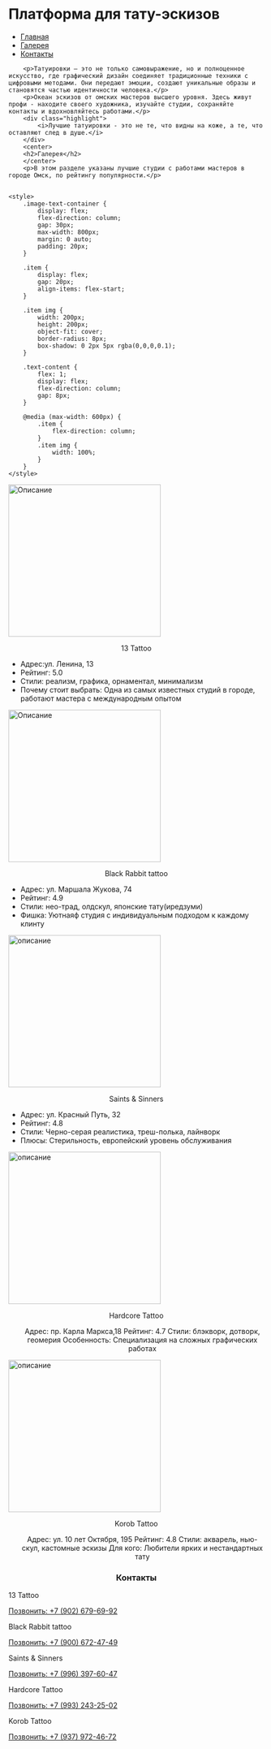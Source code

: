 <!DOCTYPE html>
<html lang="ru">
<head>
    <meta charset="UTF-8">
    <meta name="viewport" content="width=device-width, initial-scale=1.0">
    <title>Платформа для тату-эскизов</title>
   
</head>
<body>
    <div class="container">
        <h1>Платформа для тату-эскизов</h1>
        <nav>
            <ul>
                <li><a href="#home">Главная</a></li>
                 <li><a href="#gallery">Галерея</a></li>
                  <li><a href="#contact">Контакты</a></li>
            </ul>
        </nav>
        
        <p>Татуировки — это не только самовыражение, но и полноценное искусство, где графический дизайн соединяет традиционные техники с цифровыми методами. Они передают эмоции, создают уникальные образы и становятся частью идентичности человека.</p>
        <p>Океан эскизов от омских мастеров высшего уровня. Здесь живут профи - находите своего художника, изучайте студии, сохраняйте контакты и вдохновляйтесь работами.</p>
        <div class="highlight">
            <i>Лучшие татуировки - это не те, что видны на коже, а те, что оставляют след в душе.</i>
        </div>
        <center>
        <h2>Галерея</h2>
        </center>
        <p>В этом разделе указаны лучшие студии с работами мастеров в городе Омск, по рейтингу популярности.</p>
     
      
    <style>
        .image-text-container {
            display: flex;
            flex-direction: column;
            gap: 30px;
            max-width: 800px;
            margin: 0 auto;
            padding: 20px;
        }
        
        .item {
            display: flex;
            gap: 20px;
            align-items: flex-start;
        }
        
        .item img {
            width: 200px;
            height: 200px;
            object-fit: cover;
            border-radius: 8px;
            box-shadow: 0 2px 5px rgba(0,0,0,0.1);
        }
        
        .text-content {
            flex: 1;
            display: flex;
            flex-direction: column;
            gap: 8px;
        }
        
        @media (max-width: 600px) {
            .item {
                flex-direction: column;
            }
            .item img {
                width: 100%;
            }
        }
    </style>
</head>
<body>
    <div class="image-text-container">
        <div class="item">
            <img src="https://i.pinimg.com/736x/33/51/11/335111d019eebd4624fb96ec3c5212f3.jpg" alt="Описание" style="width: 300px; height: auto;"/>
            <div class="text-content">
                <center>
                <p>13 Tattoo</p>
                </center>
                <ul>
                    <li>Адрес:ул. Ленина, 13</li>
                    <li>Рейтинг: 5.0</li>
                    <li>Стили: реализм, графика, орнаментал, минимализм</li>
                    <li>Почему стоит выбрать: Одна из самых известных студий в городе, работают мастера с международным опытом</li>
                </ul>
            </div>
        </div>
        <div class="item">
            <img src="https://i.pinimg.com/736x/1b/b4/55/1bb455675c078a24bfb4d6e508d9f12a.jpg" alt="Описание" style="width: 300px; height: auto;"/>
            <div class="text-content">
                <center>
                <p>Black Rabbit tattoo</p>
                </center>
                <ul>
                    <li>Адрес: ул. Маршала Жукова, 74</li>
                    <li>Рейтинг: 4.9</li>
                    <li>Стили: нео-трад, олдскул, японские тату(иредзуми)</li>
                    <li>Фишка: Уютнаяф студия с индивидуальным подходом к каждому клинту</li>
                </ul>
            </div>
        </div>
        <div class="item">
            <img src="https://sun9-28.userapi.com/impf/c849536/v849536484/134ff4/8mH0bhiWOho.jpg?size=411x604&quality=96&sign=f69df64164307eaeb7684e71d107934f&type=album" alt="описание"style="width: 300px; height: auto;"/>
            <div class="text-content">
                <center>
                <p>Saints & Sinners</p>
                </center>
                <ul>
                    <li>Адрес: ул. Красный Путь, 32</li>
                    <li>Рейтинг: 4.8</li>
                    <li>Стили: Черно-серая реалистика, треш-полька, лайнворк</li>
                    <li>Плюсы: Стерильность, европейский уровень обслуживания</li>
                </ul>
            </div>
        </div>
    </div>
    <div class="item">
        <img src="https://avatars.mds.yandex.net/i?id=413e365f125382bbd361dc86154560e8_l-8312878-images-thumbs&n=13" alt="описание"style="width: 300px; height: auto;"/>
        <div class="text-content">
         <center>
             <p> Hardcore Tattoo</p>   
             <center/>
             <ul>
                 <il>Адрес: пр. Карла Маркса,18</il>
                 <il>Рейтинг: 4.7</il>
                 <il>Стили: блэкворк, дотворк, геомерия</il>
                 <il>Особенность: Специализация на сложных графических работах</il>
             </ul>
              </div>
        </div>
    </div>
    <div class="item">
       <img src="https://i.pinimg.com/736x/7b/e9/a7/7be9a70267788f98ce82ecec131b7e77.jpg"  alt="описание"style="width: 300px; height: auto;"/>
  <div class="text-content">
       <center>
             <p> Korob Tattoo</p>   
             <center/>
             <ul>
                 <il>Адрес: ул. 10 лет Октября, 195</il>
                 <il>Рейтинг: 4.8</il>
                 <il>Стили: акварель, нью-скул, кастомные эскизы</il>
                 <il>Для кого: Любители ярких и нестандартных тату</il>
             </ul>
              </div>
        </div>
    </div>
    <center>
        <h3>Контакты</h3>
    </center>
    <p>13 Tattoo</p>
    <a href="tel:+79026796992">Позвонить: +7 (902) 679-69-92</a>
    <p>Black Rabbit tattoo</p>
    <a href="tel:+79006724749">Позвонить: +7 (900) 672-47-49</a>
    <p>Saints & Sinners</p>
    <a href="tel:+79963976047">Позвонить: +7 (996) 397-60-47</a>
    <p>Hardcore Tattoo</p>
     <a href="tel:+79932432502">Позвонить: +7 (993) 243-25-02</a>
     <p>Korob Tattoo</p>
      <a href="tel:+79379724672">Позвонить: +7 (937) 972-46-72</a>
</body>
</html>
       
        
  
    
       
   
       
